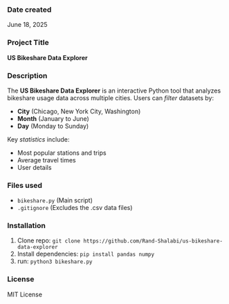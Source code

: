 
### Date created
June 18, 2025

### Project Title
**US Bikeshare Data Explorer**

### Description
The **US Bikeshare Data Explorer** is an interactive Python tool that analyzes bikeshare usage data across multiple cities. Users can _filter_ datasets by:  
- **City** (Chicago, New York City, Washington)  
- **Month** (January to June)  
- **Day** (Monday to Sunday)  

Key _statistics_ include:  
- Most popular stations and trips  
- Average travel times  
- User details 

### Files used
- `bikeshare.py` (Main script)
- `.gitignore` (Excludes the .csv data files)

### Installation
1. Clone repo:
`git clone https://github.com/Rand-Shalabi/us-bikeshare-data-explorer`
2. Install dependencies:
`pip install pandas numpy`
3. run:
`python3 bikeshare.py`

### License  
MIT License 


